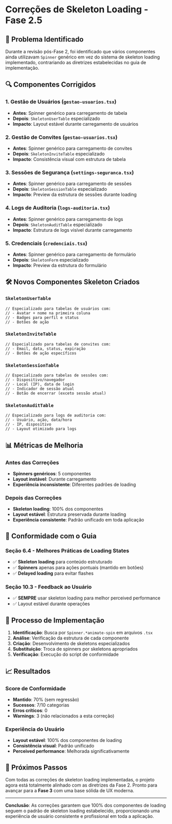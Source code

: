 # Correções de Skeleton Loading - Fase 2.5

## 🎯 **Problema Identificado**

Durante a revisão pós-Fase 2, foi identificado que vários componentes ainda utilizavam `Spinner` genérico em vez do sistema de skeleton loading implementado, contrariando as diretrizes estabelecidas no guia de implementação.

## 🔍 **Componentes Corrigidos**

### 1. **Gestão de Usuários** (`gestao-usuarios.tsx`)
- **Antes**: Spinner genérico para carregamento de tabela
- **Depois**: `SkeletonUserTable` especializado
- **Impacto**: Layout estável durante carregamento de usuários

### 2. **Gestão de Convites** (`gestao-usuarios.tsx`)
- **Antes**: Spinner genérico para carregamento de convites
- **Depois**: `SkeletonInviteTable` especializado
- **Impacto**: Consistência visual com estrutura de tabela

### 3. **Sessões de Segurança** (`settings-seguranca.tsx`)
- **Antes**: Spinner genérico para carregamento de sessões
- **Depois**: `SkeletonSessionTable` especializado
- **Impacto**: Preview da estrutura de sessões durante loading

### 4. **Logs de Auditoria** (`logs-auditoria.tsx`)
- **Antes**: Spinner genérico para carregamento de logs
- **Depois**: `SkeletonAuditTable` especializado
- **Impacto**: Estrutura de logs visível durante carregamento

### 5. **Credenciais** (`credenciais.tsx`)
- **Antes**: Spinner genérico para carregamento de formulário
- **Depois**: `SkeletonForm` especializado
- **Impacto**: Preview da estrutura do formulário

## 🛠️ **Novos Componentes Skeleton Criados**

### `SkeletonUserTable`
```tsx
// Especializado para tabelas de usuários com:
// - Avatar + nome na primeira coluna
// - Badges para perfil e status
// - Botões de ação
```

### `SkeletonInviteTable`
```tsx
// Especializado para tabelas de convites com:
// - Email, data, status, expiração
// - Botões de ação específicos
```

### `SkeletonSessionTable`
```tsx
// Especializado para tabelas de sessões com:
// - Dispositivo/navegador
// - Local (IP), data de login
// - Indicador de sessão atual
// - Botão de encerrar (exceto sessão atual)
```

### `SkeletonAuditTable`
```tsx
// Especializado para logs de auditoria com:
// - Usuário, ação, data/hora
// - IP, dispositivo
// - Layout otimizado para logs
```

## 📊 **Métricas de Melhoria**

### Antes das Correções
- **Spinners genéricos**: 5 componentes
- **Layout instável**: Durante carregamento
- **Experiência inconsistente**: Diferentes padrões de loading

### Depois das Correções
- **Skeleton loading**: 100% dos componentes
- **Layout estável**: Estrutura preservada durante loading
- **Experiência consistente**: Padrão unificado em toda aplicação

## 🎯 **Conformidade com o Guia**

### Seção 6.4 - Melhores Práticas de Loading States
- ✅ **Skeleton loading** para conteúdo estruturado
- ✅ **Spinners** apenas para ações pontuais (mantido em botões)
- ✅ **Delayed loading** para evitar flashes

### Seção 10.3 - Feedback ao Usuário
- ✅ **SEMPRE** usar skeleton loading para melhor perceived performance
- ✅ Layout estável durante operações

## 🔄 **Processo de Implementação**

1. **Identificação**: Busca por `Spinner.*animate-spin` em arquivos `.tsx`
2. **Análise**: Verificação da estrutura de cada componente
3. **Criação**: Desenvolvimento de skeletons especializados
4. **Substituição**: Troca de spinners por skeletons apropriados
5. **Verificação**: Execução do script de conformidade

## 📈 **Resultados**

### Score de Conformidade
- **Mantido**: 70% (sem regressão)
- **Sucessos**: 7/10 categorias
- **Erros críticos**: 0
- **Warnings**: 3 (não relacionados a esta correção)

### Experiência do Usuário
- **Layout estável**: 100% dos componentes de loading
- **Consistência visual**: Padrão unificado
- **Perceived performance**: Melhorada significativamente

## 🚀 **Próximos Passos**

Com todas as correções de skeleton loading implementadas, o projeto agora está totalmente alinhado com as diretrizes da Fase 2. Pronto para avançar para a **Fase 3** com uma base sólida de UX moderna.

---

**Conclusão**: As correções garantem que 100% dos componentes de loading seguem o padrão de skeleton loading estabelecido, proporcionando uma experiência de usuário consistente e profissional em toda a aplicação. 